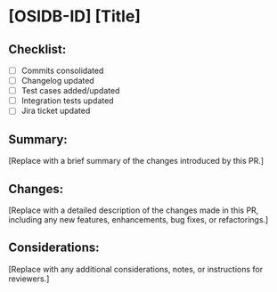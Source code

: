 # [OSIDB-ID] [Title]

## Checklist:

- [ ] Commits consolidated
- [ ] Changelog updated
- [ ] Test cases added/updated
- [ ] Integration tests updated
- [ ] Jira ticket updated

## Summary:

[Replace with a brief summary of the changes introduced by this PR.]

## Changes:

[Replace with a detailed description of the changes made in this PR, including any new features, enhancements, bug fixes, or refactorings.]

## Considerations:

[Replace with any additional considerations, notes, or instructions for reviewers.]

<!--- Remember to add the `Closes OSIDB-XXX` to link the jira task or the corresponding label -->
